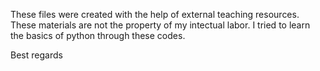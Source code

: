 These files were created with the help of external teaching resources. These materials are not the property of my intectual labor. I tried to learn the basics of python through these codes. 

Best regards
